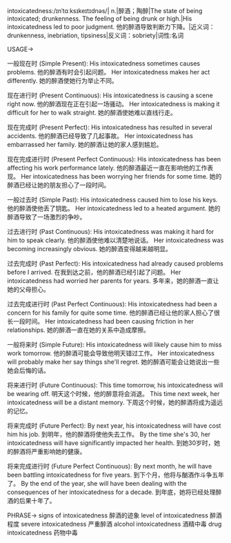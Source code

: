 intoxicatedness:/ɪnˈtɑːksɪkeɪtɪdnəs/| n.|醉酒；陶醉|The state of being intoxicated; drunkenness.  The feeling of being drunk or high.|His intoxicatedness led to poor judgment. 他的醉酒导致判断力下降。|近义词：drunkenness, inebriation, tipsiness|反义词：sobriety|词性:名词

USAGE->

一般现在时 (Simple Present):
His intoxicatedness sometimes causes problems. 他的醉酒有时会引起问题。
Her intoxicatedness makes her act differently. 她的醉酒使她行为举止不同。

现在进行时 (Present Continuous):
His intoxicatedness is causing a scene right now. 他的醉酒现在正在引起一场骚动。
Her intoxicatedness is making it difficult for her to walk straight. 她的醉酒使她难以直线行走。

现在完成时 (Present Perfect):
His intoxicatedness has resulted in several accidents. 他的醉酒已经导致了几起事故。
Her intoxicatedness has embarrassed her family. 她的醉酒让她的家人感到尴尬。

现在完成进行时 (Present Perfect Continuous):
His intoxicatedness has been affecting his work performance lately. 他的醉酒最近一直在影响他的工作表现。
Her intoxicatedness has been worrying her friends for some time.  她的醉酒已经让她的朋友担心了一段时间。

一般过去时 (Simple Past):
His intoxicatedness caused him to lose his keys. 他的醉酒使他丢了钥匙。
Her intoxicatedness led to a heated argument. 她的醉酒导致了一场激烈的争吵。

过去进行时 (Past Continuous):
His intoxicatedness was making it hard for him to speak clearly. 他的醉酒使他难以清楚地说话。
Her intoxicatedness was becoming increasingly obvious. 她的醉酒变得越来越明显。

过去完成时 (Past Perfect):
His intoxicatedness had already caused problems before I arrived. 在我到达之前，他的醉酒已经引起了问题。
Her intoxicatedness had worried her parents for years. 多年来，她的醉酒一直让她的父母担心。

过去完成进行时 (Past Perfect Continuous):
His intoxicatedness had been a concern for his family for quite some time.  他的醉酒已经让他的家人担心了很长一段时间。
Her intoxicatedness had been causing friction in her relationships. 她的醉酒一直在她的关系中造成摩擦。


一般将来时 (Simple Future):
His intoxicatedness will likely cause him to miss work tomorrow.  他的醉酒可能会导致他明天错过工作。
Her intoxicatedness will probably make her say things she'll regret. 她的醉酒可能会让她说出一些她会后悔的话。

将来进行时 (Future Continuous):
This time tomorrow, his intoxicatedness will be wearing off. 明天这个时候，他的醉意将会消退。
This time next week, her intoxicatedness will be a distant memory.  下周这个时候，她的醉酒将成为遥远的记忆。

将来完成时 (Future Perfect):
By next year, his intoxicatedness will have cost him his job. 到明年，他的醉酒将使他失去工作。
By the time she's 30, her intoxicatedness will have significantly impacted her health. 到她30岁时，她的醉酒将严重影响她的健康。

将来完成进行时 (Future Perfect Continuous):
By next month, he will have been battling intoxicatedness for five years. 到下个月，他将与酗酒作斗争五年了。
By the end of the year, she will have been dealing with the consequences of her intoxicatedness for a decade. 到年底，她将已经处理醉酒的后果十年了。


PHRASE->
signs of intoxicatedness  醉酒的迹象
level of intoxicatedness  醉酒程度
severe intoxicatedness  严重醉酒
alcohol intoxicatedness  酒精中毒
drug intoxicatedness  药物中毒
